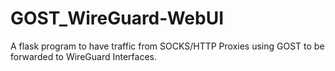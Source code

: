 # GOST_WireGuard-WebUI
 A flask program to have traffic from SOCKS/HTTP Proxies using GOST to be forwarded to WireGuard Interfaces.

